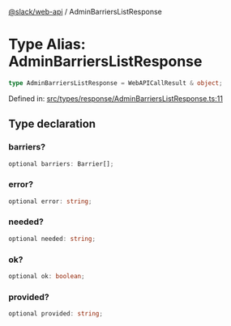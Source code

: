 [@slack/web-api](../index.md) / AdminBarriersListResponse

# Type Alias: AdminBarriersListResponse

```ts
type AdminBarriersListResponse = WebAPICallResult & object;
```

Defined in: [src/types/response/AdminBarriersListResponse.ts:11](https://github.com/slackapi/node-slack-sdk/blob/main/packages/web-api/src/types/response/AdminBarriersListResponse.ts#L11)

## Type declaration

### barriers?

```ts
optional barriers: Barrier[];
```

### error?

```ts
optional error: string;
```

### needed?

```ts
optional needed: string;
```

### ok?

```ts
optional ok: boolean;
```

### provided?

```ts
optional provided: string;
```
